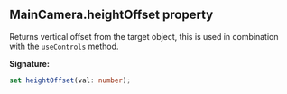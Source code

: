 
## MainCamera.heightOffset property

Returns vertical offset from the target object, this is used in combination with the `useControls` method.

**Signature:**

```typescript
set heightOffset(val: number);
```

